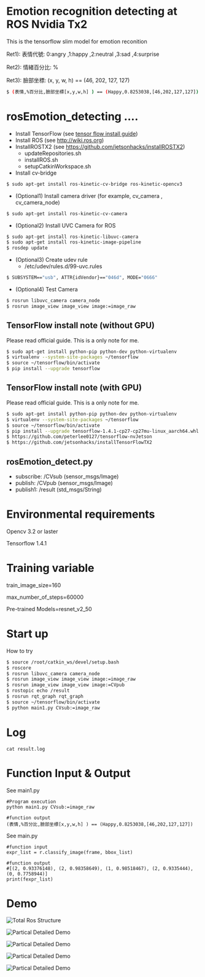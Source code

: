 
# Emotion recognition detecting at ROS Nvidia Tx2
This is the tensorflow slim model for emotion reconition

Ret1):  表情代號: 0:angry ,1:happy  ,2:neutral ,3:sad ,4:surprise

Ret2):  情緒百分比: %

Ret3):  臉部坐標:  (x, y, w, h) == (46, 202, 127, 127)

```bash
$ (表情,%百分比,臉部坐標[x,y,w,h] ) == (Happy,0.8253038,[46,202,127,127])
```

rosEmotion_detecting ....
=========================

- Install TensorFlow (see [tensor flow install guide](https://www.tensorflow.org/install/install_linux))
- Install ROS (see http://wiki.ros.org)
- InstallROSTX2 (see https://github.com/jetsonhacks/installROSTX2)
    - updateRepositories.sh
    - installROS.sh
    - setupCatkinWorkspace.sh
- Install cv-bridge

```bash
$ sudo apt-get install ros-kinetic-cv-bridge ros-kinetic-opencv3
```

- (Optional1) Install camera driver (for example, cv_camera , cv_camera_node)

```bash
$ sudo apt-get install ros-kinetic-cv-camera
```

- (Optional2) Install UVC Camera for ROS
```bash
$ sudo apt-get install ros-kinetic-libuvc-camera
$ sudo apt-get install ros-kinetic-image-pipeline
$ rosdep update
```

- (Optional3) Create udev rule
    - /etc/udev/rules.d/99-uvc.rules
```bash
$ SUBSYSTEM=="usb", ATTR{idVendor}=="046d", MODE="0666"
```

- (Optional4) Test Camera
```bash
$ rosrun libuvc_camera camera_node
$ rosrun image_view image_view image:=image_raw
```

TensorFlow install note (without GPU)
-------------------------------------------
Please read official guide. This is a only note for me.

```bash
$ sudo apt-get install python-pip python-dev python-virtualenv
$ virtualenv --system-site-packages ~/tensorflow
$ source ~/tensorflow/bin/activate
$ pip install --upgrade tensorflow
```


TensorFlow install note (with GPU)
-------------------------------------------
Please read official guide. This is a only note for me.

```bash
$ sudo apt-get install python-pip python-dev python-virtualenv
$ virtualenv --system-site-packages ~/tensorflow
$ source ~/tensorflow/bin/activate
$ pip install --upgrade tensorflow-1.4.1-cp27-cp27mu-linux_aarch64.whl
$ https://github.com/peterlee0127/tensorflow-nvJetson
$ https://github.com/jetsonhacks/installTensorFlowTX2
```


rosEmotion_detect.py
--------------------
* subscribe: /CVsub  (sensor_msgs/Image)
* publish:   /CVpub  (sensor_msgs/Image)
* publish1:  /result (std_msgs/String)



# Environmental requirements
Opencv 3.2 or laster

Tensorflow 1.4.1

# Training variable
train_image_size=160 

max_number_of_steps=60000 

Pre-trained Models=resnet_v2_50

# Start up
How to try

```bash
$ source /root/catkin_ws/devel/setup.bash
$ roscore
$ rosrun libuvc_camera camera_node
$ rosrun image_view image_view image:=image_raw
$ rosrun image_view image_view image:=CVpub
$ rostopic echo /result
$ rosrun rqt_graph rqt_graph
$ source ~/tensorflow/bin/activate
$ python main1.py CVsub:=image_raw
```

# Log
```
cat result.log
```

# Function Input & Output

See main1.py



```
#Program execution
python main1.py CVsub:=image_raw

#function output
(表情,%百分比,臉部坐標[x,y,w,h] ) == (Happy,0.8253038,[46,202,127,127])
```

See main.py

```
#function input
expr_list = r.classify_image(frame, bbox_list)

#function output
#[(2, 0.93376148), (2, 0.98358649), (1, 0.98518467), (2, 0.9335444), (0, 0.7758944)]
print(fexpr_list)
```


# Demo
![Total Ros Structure](./data/rqtGraph1.png)

![Partical Detailed Demo](./data/rostopic.png)

![Partical Detailed Demo](./data/demo3.png)

![Partical Detailed Demo](./data/demo4.png)

![Partical Detailed Demo](./data/demo5.png)

